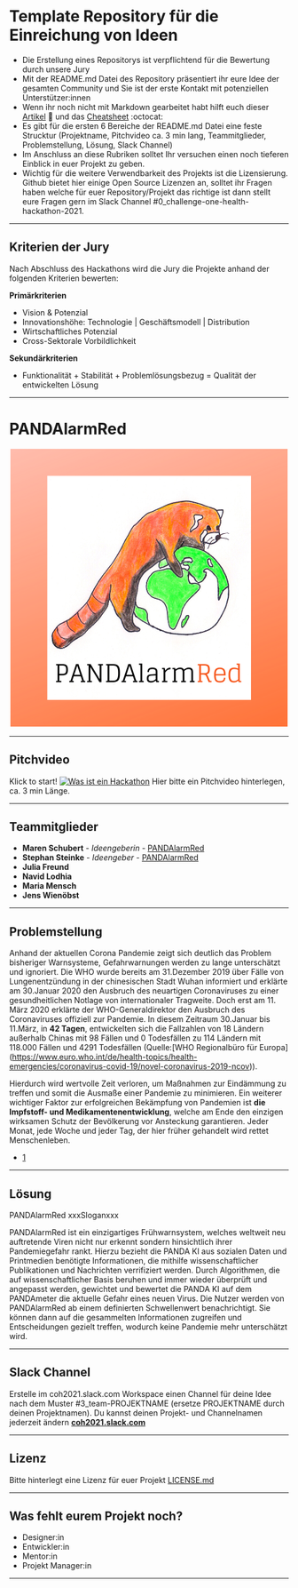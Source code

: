 # Template Repository für die Einreichung von Ideen

* Die Erstellung eines Repositorys ist verpflichtend für die Bewertung durch unsere Jury
* Mit der README.md Datei des Repository präsentiert ihr eure Idee der gesamten Community und Sie ist der erste Kontakt mit potenziellen Unterstützer:innen
* Wenn ihr noch nicht mit Markdown gearbeitet habt hilft euch dieser [Artikel](https://guides.github.com/features/mastering-markdown/) :bookmark_tabs: und das [Cheatsheet](https://guides.github.com/pdfs/markdown-cheatsheet-online.pdf) :octocat: 
* Es gibt für die ersten 6 Bereiche der README.md Datei eine feste Strucktur (Projektname, Pitchvideo ca. 3 min lang, Teammitglieder, Problemstellung, Lösung, Slack Channel)
* Im Anschluss an diese Rubriken solltet Ihr versuchen einen noch tieferen Einblick in euer Projekt zu geben.
* Wichtig für die weitere Verwendbarkeit des Projekts ist die Lizensierung. Github bietet hier einige Open Source Lizenzen an, solltet ihr Fragen haben welche für euer Repository/Projekt das richtige ist dann stellt eure Fragen gern im Slack Channel #0_challenge-one-health-hackathon-2021.

---
## Kriterien der Jury
Nach Abschluss des Hackathons wird die Jury die Projekte anhand der folgenden Kriterien bewerten:

**Primärkriterien**
* Vision & Potenzial
* Innovationshöhe: Technologie | Geschäftsmodell | Distribution
* Wirtschaftliches Potenzial
* Cross-Sektorale Vorbildlichkeit

**Sekundärkriterien** 
* Funktionalität + Stabilität + Problemlösungsbezug = Qualität der entwickelten Lösung

---
# PANDAlarmRed
<p align="center"> <img src="https://github.com/ChallengeOneHealth/TEAM2/blob/main/PANDAlarmRed2.png">
</p>

---
## Pitchvideo
Klick to start!
[![Was ist ein Hackathon](https://challengeonehealth.com/wp-content/uploads/2020/12/Challenge-One-Health-Hackathon-Online-1-scaled.jpg)](https://challengeonehealth.com/wp-content/uploads/2021/02/was_ist_ein_hackaton.mp4)
Hier bitte ein Pitchvideo hinterlegen, ca. 3 min Länge. 

---
## Teammitglieder

* **Maren Schubert** - *Ideengeberin* - [PANDAlarmRed](https://github.com/ChallengeOneHealth/TEAM2)
* **Stephan Steinke** - *Ideengeber* - [PANDAlarmRed](https://github.com/ChallengeOneHealth/TEAM2)
* **Julia Freund**
* **Navid Lodhia**
* **Maria Mensch**
* **Jens Wienöbst**

---
## Problemstellung 

Anhand der aktuellen Corona Pandemie zeigt sich deutlich das Problem bisheriger Warnsysteme, Gefahrwarnungen werden zu lange unterschätzt und ignoriert.
Die WHO wurde bereits am 31.Dezember 2019 über Fälle von Lungenentzündung in der chinesischen Stadt Wuhan informiert und erklärte am 30.Januar 2020 den Ausbruch des neuartigen Coronaviruses zu einer gesundheitlichen Notlage von internationaler Tragweite. Doch erst am 11. März 2020 erklärte der WHO-Generaldirektor den Ausbruch des Coronaviruses offiziell zur Pandemie. In diesem Zeitraum 30.Januar bis 11.März, in **42 Tagen**, entwickelten sich die Fallzahlen von 18 Ländern außerhalb Chinas mit 98 Fällen und 0 Todesfällen zu 114 Ländern mit 118.000 Fällen und 4291 Todesfällen (Quelle:[WHO Regionalbüro für Europa] (https://www.euro.who.int/de/health-topics/health-emergencies/coronavirus-covid-19/novel-coronavirus-2019-ncov)).

Hierdurch wird wertvolle Zeit verloren, um Maßnahmen zur Eindämmung zu treffen und somit die Ausmaße einer Pandemie zu minimieren.
Ein weiterer wichtiger Faktor zur erfolgreichen Bekämpfung von Pandemien ist **die Impfstoff- und Medikamentenentwicklung**, welche am Ende den einzigen wirksamen Schutz der Bevölkerung vor Ansteckung garantieren. Jeder Monat, jede Woche und jeder Tag, der hier früher gehandelt wird rettet Menschenleben.

- [1](https://github.com/ChallengeOneHealth/TEAM2)
---
## Lösung 

PANDAlarmRed xxxSloganxxx

PANDAlarmRed ist ein einzigartiges Frühwarnsystem, welches weltweit neu auftretende Viren nicht nur erkennt sondern hinsichtlich ihrer Pandemiegefahr rankt. Hierzu bezieht die PANDA KI aus sozialen Daten und Printmedien benötigte Informationen, die mithilfe wissenschaftlicher Publikationen und Nachrichten verrifiziert werden. Durch Algorithmen, die auf wissenschaftlicher Basis beruhen und immer wieder überprüft und angepasst werden, gewichtet und bewertet die PANDA KI auf dem PANDAmeter die aktuelle Gefahr eines neuen Virus. Die Nutzer werden von PANDAlarmRed ab einem definierten Schwellenwert benachrichtigt. Sie können dann auf die gesammelten Informationen zugreifen und Entscheidungen gezielt treffen, wodurch keine Pandemie mehr unterschätzt wird.

---
## Slack Channel

Erstelle im coh2021.slack.com Workspace einen Channel für deine Idee nach dem Muster #3_team-PROJEKTNAME (ersetze PROJEKTNAME durch deinen Projektnamen). Du kannst deinen Projekt- und Channelnamen jederzeit ändern [**coh2021.slack.com**](https://join.slack.com/t/coh21/shared_invite/zt-n7x97n34-x5E3MAoL869yCBPUhoskrg)

---
## Lizenz

Bitte hinterlegt eine Lizenz für euer Projekt [LICENSE.md](LICENSE.md)

---
## Was fehlt eurem Projekt noch?
* Designer:in
* Entwickler:in
* Mentor:in
* Projekt Manager:in

---
